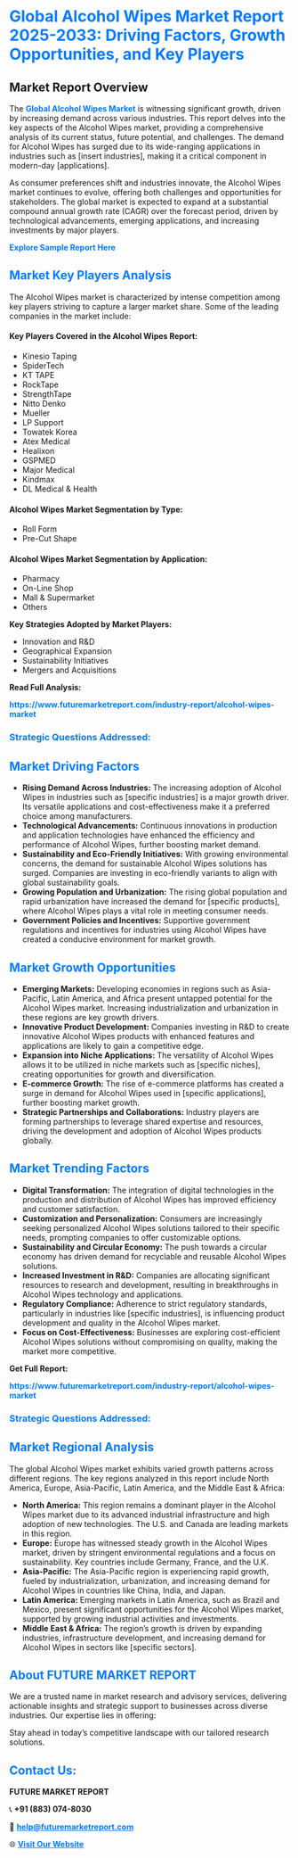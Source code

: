 <h1 style="color: #007BFF;">Global Alcohol Wipes Market Report 2025-2033: Driving Factors, Growth Opportunities, and Key Players</h1>

<section id="overview">
<h2>Market Report Overview</h2>
<p>The <a href="https://www.futuremarketreport.com/industry-report/alcohol-wipes-market" style="color: #007BFF; text-decoration: none;"><strong>Global Alcohol Wipes Market</strong></a> is witnessing significant growth, driven by increasing demand across various industries. This report delves into the key aspects of the Alcohol Wipes market, providing a comprehensive analysis of its current status, future potential, and challenges. The demand for Alcohol Wipes has surged due to its wide-ranging applications in industries such as [insert industries], making it a critical component in modern-day [applications].</p>
<p>As consumer preferences shift and industries innovate, the Alcohol Wipes market continues to evolve, offering both challenges and opportunities for stakeholders. The global market is expected to expand at a substantial compound annual growth rate (CAGR) over the forecast period, driven by technological advancements, emerging applications, and increasing investments by major players.</p>
</section>

<section id="overview">
<p><a href="https://www.futuremarketreport.com/request-sample/reportId=33756" style="color: #007BFF; text-decoration: none;"><strong>Explore Sample Report Here</strong></a></p>
</section>

<section id="key-players">
<h2 style="color: #007BFF;">Market Key Players Analysis</h2>
<p>The Alcohol Wipes market is characterized by intense competition among key players striving to capture a larger market share. Some of the leading companies in the market include:</p>
<h4>Key Players Covered in the Alcohol Wipes Report:</h4>
<ul><li>Kinesio Taping</li><li>SpiderTech</li><li>KT TAPE</li><li>RockTape</li><li>StrengthTape</li><li>Nitto Denko</li><li>Mueller</li><li>LP Support</li><li>Towatek Korea</li><li>Atex Medical</li><li>Healixon</li><li>GSPMED</li><li>Major Medical</li><li>Kindmax</li><li>DL Medical &amp; Health</li></ul>
<h4>Alcohol Wipes Market Segmentation by Type:</h4>
<ul><li>Roll Form</li><li>Pre-Cut Shape</li></ul>

<h4>Alcohol Wipes Market Segmentation by Application:</h4>
<ul><li>Pharmacy</li><li>On-Line Shop</li><li>Mall &amp; Supermarket</li><li>Others</li></ul>
<p><strong>Key Strategies Adopted by Market Players:</strong></p>
<ul>
<li>Innovation and R&D</li>
<li>Geographical Expansion</li>
<li>Sustainability Initiatives</li>
<li>Mergers and Acquisitions</li>
</ul>
</section>

<section>
<p><strong>Read Full Analysis: </strong></p><a href="https://www.futuremarketreport.com/industry-report/alcohol-wipes-market" style="color: #007BFF; text-decoration: none;"><strong>https://www.futuremarketreport.com/industry-report/alcohol-wipes-market</strong></a>
<h3 style="color: #007BFF;">Strategic Questions Addressed:</h3>
</section>

<section id="driving-factors">
<h2 style="color: #007BFF;">Market Driving Factors</h2>
<ul>
<li><strong>Rising Demand Across Industries:</strong> The increasing adoption of Alcohol Wipes in industries such as [specific industries] is a major growth driver. Its versatile applications and cost-effectiveness make it a preferred choice among manufacturers.</li>
<li><strong>Technological Advancements:</strong> Continuous innovations in production and application technologies have enhanced the efficiency and performance of Alcohol Wipes, further boosting market demand.</li>
<li><strong>Sustainability and Eco-Friendly Initiatives:</strong> With growing environmental concerns, the demand for sustainable Alcohol Wipes solutions has surged. Companies are investing in eco-friendly variants to align with global sustainability goals.</li>
<li><strong>Growing Population and Urbanization:</strong> The rising global population and rapid urbanization have increased the demand for [specific products], where Alcohol Wipes plays a vital role in meeting consumer needs.</li>
<li><strong>Government Policies and Incentives:</strong> Supportive government regulations and incentives for industries using Alcohol Wipes have created a conducive environment for market growth.</li>
</ul>
</section>

<section id="growth-opportunities">
<h2 style="color: #007BFF;">Market Growth Opportunities</h2>
<ul>
<li><strong>Emerging Markets:</strong> Developing economies in regions such as Asia-Pacific, Latin America, and Africa present untapped potential for the Alcohol Wipes market. Increasing industrialization and urbanization in these regions are key growth drivers.</li>
<li><strong>Innovative Product Development:</strong> Companies investing in R&D to create innovative Alcohol Wipes products with enhanced features and applications are likely to gain a competitive edge.</li>
<li><strong>Expansion into Niche Applications:</strong> The versatility of Alcohol Wipes allows it to be utilized in niche markets such as [specific niches], creating opportunities for growth and diversification.</li>
<li><strong>E-commerce Growth:</strong> The rise of e-commerce platforms has created a surge in demand for Alcohol Wipes used in [specific applications], further boosting market growth.</li>
<li><strong>Strategic Partnerships and Collaborations:</strong> Industry players are forming partnerships to leverage shared expertise and resources, driving the development and adoption of Alcohol Wipes products globally.</li>
</ul>
</section>

<section id="trending-factors">
<h2 style="color: #007BFF;">Market Trending Factors</h2>
<ul>
<li><strong>Digital Transformation:</strong> The integration of digital technologies in the production and distribution of Alcohol Wipes has improved efficiency and customer satisfaction.</li>
<li><strong>Customization and Personalization:</strong> Consumers are increasingly seeking personalized Alcohol Wipes solutions tailored to their specific needs, prompting companies to offer customizable options.</li>
<li><strong>Sustainability and Circular Economy:</strong> The push towards a circular economy has driven demand for recyclable and reusable Alcohol Wipes solutions.</li>
<li><strong>Increased Investment in R&D:</strong> Companies are allocating significant resources to research and development, resulting in breakthroughs in Alcohol Wipes technology and applications.</li>
<li><strong>Regulatory Compliance:</strong> Adherence to strict regulatory standards, particularly in industries like [specific industries], is influencing product development and quality in the Alcohol Wipes market.</li>
<li><strong>Focus on Cost-Effectiveness:</strong> Businesses are exploring cost-efficient Alcohol Wipes solutions without compromising on quality, making the market more competitive.</li>
</ul>
</section>

<section>
<p><strong>Get Full Report: </strong></p><a href="https://www.futuremarketreport.com/industry-report/alcohol-wipes-market" style="color: #007BFF; text-decoration: none;"><strong>https://www.futuremarketreport.com/industry-report/alcohol-wipes-market</strong></a>
<h3 style="color: #007BFF;">Strategic Questions Addressed:</h3>
</section>


<section id="regional-analysis">
<h2 style="color: #007BFF;">Market Regional Analysis</h2>
<p>The global Alcohol Wipes market exhibits varied growth patterns across different regions. The key regions analyzed in this report include North America, Europe, Asia-Pacific, Latin America, and the Middle East & Africa:</p>
<ul>
<li><strong>North America:</strong> This region remains a dominant player in the Alcohol Wipes market due to its advanced industrial infrastructure and high adoption of new technologies. The U.S. and Canada are leading markets in this region.</li>
<li><strong>Europe:</strong> Europe has witnessed steady growth in the Alcohol Wipes market, driven by stringent environmental regulations and a focus on sustainability. Key countries include Germany, France, and the U.K.</li>
<li><strong>Asia-Pacific:</strong> The Asia-Pacific region is experiencing rapid growth, fueled by industrialization, urbanization, and increasing demand for Alcohol Wipes in countries like China, India, and Japan.</li>
<li><strong>Latin America:</strong> Emerging markets in Latin America, such as Brazil and Mexico, present significant opportunities for the Alcohol Wipes market, supported by growing industrial activities and investments.</li>
<li><strong>Middle East & Africa:</strong> The region’s growth is driven by expanding industries, infrastructure development, and increasing demand for Alcohol Wipes in sectors like [specific sectors].</li>
</ul>
</section>

<footer>
<h2 style="color: #007BFF;">About FUTURE MARKET REPORT</h2>
<p>We are a trusted name in market research and advisory services, delivering actionable insights and strategic support to businesses across diverse industries. Our expertise lies in offering:</p>

<p>Stay ahead in today’s competitive landscape with our tailored research solutions.</p>

<h2 style="color: #007BFF;">Contact Us:</h2>
<p><strong>FUTURE MARKET REPORT</strong></p>
<p>📞 <strong>+91 (883) 074-8030</strong></p>
<p>📧 <strong><a href="mailto:help@futuremarketreport.com" style="color: #007BFF;">help@futuremarketreport.com</a></strong></p>
<p>🌐 <strong><a href="https://www.futuremarketreport.com/" style="color: #007BFF;">Visit Our Website</a></strong></p>
</footer>